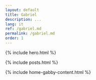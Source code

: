 ```yaml
---
layout: default
title: Gabriel
description: ...
lang: it
ref: /gabriel.md
permalink: /gabriel.md
order: 1
---
```


{% include hero.html %}

<main class="container my-4" markdown="1">

{% include posts.html %}

{% include home-gabby-content.html %}

</main>
